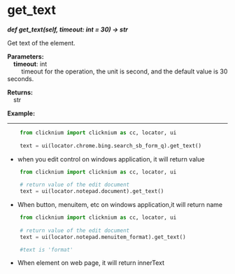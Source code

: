 # get_text
***def get_text(self, timeout: int = 30) -> str***  

Get text of the element.

**Parameters:**    
    &emsp;**timeout**: int  
        &emsp;&emsp; timeout for the operation, the unit is second, and the default value is 30 seconds. 

**Returns:**  
    &emsp;str

**Example:**
***
```python
    from clicknium import clicknium as cc, locator, ui
    
    text = ui(locator.chrome.bing.search_sb_form_q).get_text()
```

- when you edit control on windows application, it will return value
```python
    from clicknium import clicknium as cc, locator, ui
    
    # return value of the edit document
    text = ui(locator.notepad.document).get_text()
```

- When button, menuitem, etc on windows application,it will return name
```python
    from clicknium import clicknium as cc, locator, ui
    
    # return value of the edit document
    text = ui(locator.notepad.menuitem_format).get_text()

    #text is 'format'
```

- When element on web page, it will return innerText